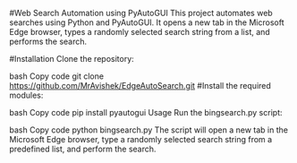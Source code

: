 #Web Search Automation using PyAutoGUI
This project automates web searches using Python and PyAutoGUI. It opens a new tab in the Microsoft Edge browser, types a randomly selected search string from a list, and performs the search.

#Installation
Clone the repository:

bash
Copy code
git clone https://github.com/MrAvishek/EdgeAutoSearch.git
#Install the required modules:

bash
Copy code
pip install pyautogui
Usage
Run the bingsearch.py script:

bash
Copy code
python bingsearch.py
The script will open a new tab in the Microsoft Edge browser, type a randomly selected search string from a predefined list, and perform the search.
